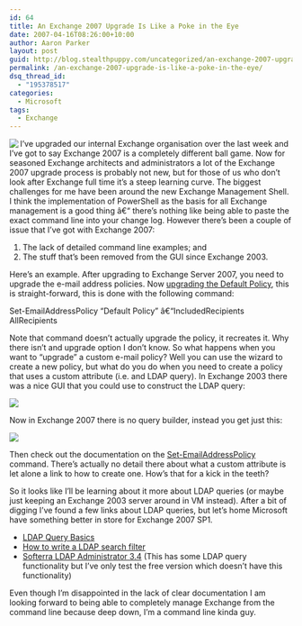 ```yaml
---
id: 64
title: An Exchange 2007 Upgrade Is Like a Poke in the Eye
date: 2007-04-16T08:26:00+10:00
author: Aaron Parker
layout: post
guid: http://blog.stealthpuppy.com/uncategorized/an-exchange-2007-upgrade-is-like-a-poke-in-the-eye
permalink: /an-exchange-2007-upgrade-is-like-a-poke-in-the-eye/
dsq_thread_id:
  - "195378517"
categories:
  - Microsoft
tags:
  - Exchange
---
```

<img align="left" src="http://stealthpuppy.com/wp-content/uploads/2007/04/exchange.png" />I&#8217;ve upgraded our internal Exchange organisation over the last week and I&#8217;ve got to say Exchange 2007 is a completely different ball game. Now for seasoned Exchange architects and administrators a lot of the Exchange 2007 upgrade process is probably not new, but for those of us who don&#8217;t look after Exchange full time it&#8217;s a steep learning curve. The biggest challenges for me have been around the new Exchange Management Shell. I think the implementation of PowerShell as the basis for all Exchange management is a good thing â€“ there&#8217;s nothing like being able to paste the exact command line into your change log. However there&#8217;s been a couple of issue that I&#8217;ve got with Exchange 2007:

  1. The lack of detailed command line examples; and
  2. The stuff that&#8217;s been removed from the GUI since Exchange 2003.

Here&#8217;s an example. After upgrading to Exchange Server 2007, you need to upgrade the e-mail address policies. Now [upgrading the Default Policy](http://msexchangeteam.com/archive/2007/01/11/432158.aspx), this is straight-forward, this is done with the following command:

<p class="console">
  Set-EmailAddressPolicy &#8220;Default Policy&#8221; â€“IncludedRecipients AllRecipients
</p>

Note that command doesn&#8217;t actually upgrade the policy, it recreates it. Why there isn&#8217;t and upgrade option I don&#8217;t know. So what happens when you want to &#8220;upgrade&#8221; a custom e-mail policy? Well you can use the wizard to create a new policy, but what do you do when you need to create a policy that uses a custom attribute (i.e. and LDAP query). In Exchange 2003 there was a nice GUI that you could use to construct the LDAP query:

<img border="0" src="http://stealthpuppy.com/wp-content/uploads/2007/04/1000.14.1298.ExchangeRecipients.png" /> 

Now in Exchange 2007 there is no query builder, instead you get just this:

<img border="0" src="http://stealthpuppy.com/wp-content/uploads/2007/04/1000.14.1299.Exchange2007CustomAttribute.png" /> 

Then check out the documentation on the [Set-EmailAddressPolicy](http://technet.microsoft.com/en-us/library/bb124517.aspx) command. There&#8217;s actually no detail there about what a custom attribute is let alone a link to how to create one. How&#8217;s that for a kick in the teeth?

So it looks like I&#8217;ll be learning about it more about LDAP queries (or maybe just keeping an Exchange 2003 server around in VM instead). After a bit of digging I&#8217;ve found a few links about LDAP queries, but let&#8217;s home Microsoft have something better in store for Exchange 2007 SP1.

  * [LDAP Query Basics](http://technet.microsoft.com/en-us/library/aa996205.aspx)
  * [How to write a LDAP search filter](http://confluence.atlassian.com/display/DEV/How+to+write+a+LDAP+search+filter)
  * [Softerra LDAP Administrator 3.4](http://www.ldapadministrator.com/info.htm) (This has some LDAP query functionality but I&#8217;ve only test the free version which doesn&#8217;t have this functionality)

Even though I&#8217;m disappointed in the lack of clear documentation I am looking forward to being able to completely manage Exchange from the command line because deep down, I&#8217;m a command line kinda guy.